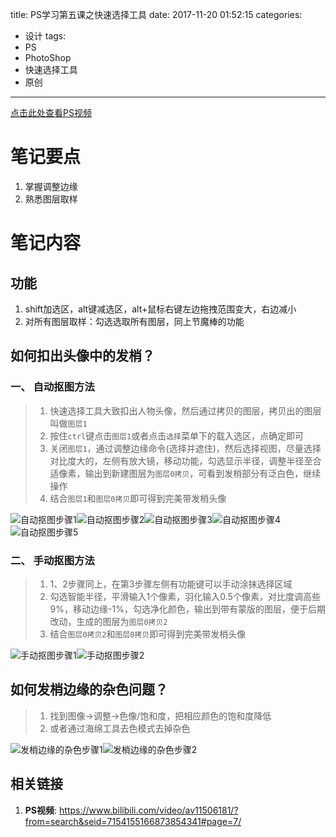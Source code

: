title: PS学习第五课之快速选择工具
date: 2017-11-20 01:52:15
categories:
- 设计
tags:
- PS
- PhotoShop
- 快速选择工具
- 原创
---
[点击此处查看PS视频](https://www.bilibili.com/video/av11506181/?from=search&seid=7154155166873854341#page=7)
# 笔记要点
1. 掌握调整边缘
1. 熟悉图层取样
<!-- more -->

# 笔记内容
<style>
    img {
        max-width: 200px;
        max-height: 200px;
    }
</style>

## 功能
1. shift加选区，alt键减选区，alt+鼠标右键左边拖拽范围变大，右边减小
1. 对所有图层取样：勾选选取所有图层，同上节魔棒的功能
## 如何扣出头像中的发梢？
### 一、 自动抠图方法
> 1. 快速选择工具大致扣出人物头像，然后通过拷贝的图层，拷贝出的图层叫做<code>图层1</code>
> 1. 按住<code>ctrl</code>键点击<code>图层1</code>或者点击`选择`菜单下的载入选区，点确定即可
> 1. 关闭`图层1`，通过调整边缘命令(选择并遮住)，然后选择视图，尽量选择对比度大的，左侧有放大镜，移动功能，勾选显示半径，调整半径至合适像素，输出到新建图层为`图层0拷贝`，可看到发梢部分有泛白色，继续操作
> 1. 结合`图层1`和`图层0拷贝`即可得到完美带发梢头像

![自动抠图步骤1](/resource/Snipaste_2017-11-21_00-45-16.jpg)![自动抠图步骤2](/resource/Snipaste_2017-11-21_00-51-10.jpg)![自动抠图步骤3](/resource/Snipaste_2017-11-21_01-10-31.jpg)![自动抠图步骤4](/resource/Snipaste_2017-11-21_01-12-01.jpg)![自动抠图步骤5](/resource/Snipaste_2017-11-21_01-18-59.jpg)

### 二、 手动抠图方法
> 1. 1、2步骤同上，在第3步骤左侧有功能键可以手动涂抹选择区域
> 1. 勾选智能半径，平滑输入1个像素，羽化输入0.5个像素，对比度调高些9%，移动边缘-1%，勾选净化颜色，输出到带有蒙版的图层，便于后期改动，生成的图层为`图层0拷贝2`
> 1. 结合`图层0拷贝2`和`图层0拷贝`即可得到完美带发梢头像

![手动抠图步骤1](/resource/Snipaste_2017-11-21_01-33-45.jpg)![手动抠图步骤2](/resource/Snipaste_2017-11-21_01-55-18.jpg)

## 如何发梢边缘的杂色问题？
> 1. 找到图像->调整->色像/饱和度，把相应颜色的饱和度降低
> 2. 或者通过海绵工具去色模式去掉杂色

![发梢边缘的杂色步骤1](/resource/Snipaste_2017-11-21_01-59-32.jpg)![发梢边缘的杂色步骤2](/resource/Snipaste_2017-11-21_02-06-03.jpg)
## 相关链接
1. **PS视频**: <https://www.bilibili.com/video/av11506181/?from=search&seid=7154155166873854341#page=7/>